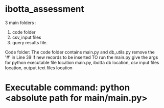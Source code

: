 # ibotta_assessment

3 main folders : 
  1. code folder
  2. csv_input files
  3. query results file.<br>
  
Code folder:
  The code folder contains main.py and db_utils.py
  remove the '#' in Line 39 if new records to be inserted
  TO run the main.py give the args for python executable file location main.py, ibotta db location, csv input files location, output text files location<br>
  # Executable command: python <absolute path for main/main.py> <path for db file> <Path for csv_input folder> <output path folder>

